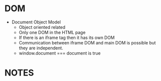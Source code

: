 # DOM
- Document Object Model 
  - Object oriented related
  - Only one DOM in the HTML page
  - If there is an iframe tag then it has its own DOM
  - Communication between iframe DOM and main DOM is possible but they are independent.
  - window.document === document is true

# NOTES

​